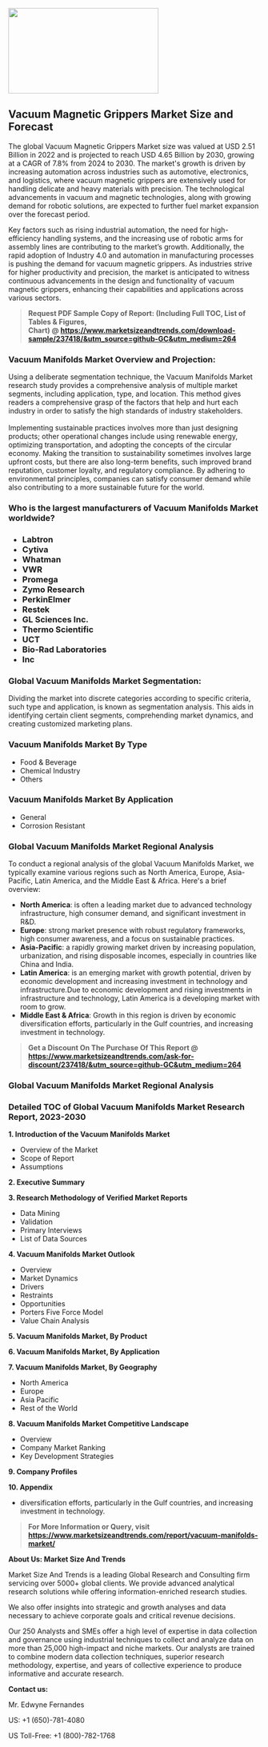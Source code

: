 <p><img class="alignnone size-medium wp-image-20088" src="https://ffe5etoiles.com/wp-content/uploads/2024/12/MST1-300x171.png" alt="" width="300" height="171" /></p><h2>Vacuum Magnetic Grippers Market Size and Forecast</h2><p>The global Vacuum Magnetic Grippers Market size was valued at USD 2.51 Billion in 2022 and is projected to reach USD 4.65 Billion by 2030, growing at a CAGR of 7.8% from 2024 to 2030. The market's growth is driven by increasing automation across industries such as automotive, electronics, and logistics, where vacuum magnetic grippers are extensively used for handling delicate and heavy materials with precision. The technological advancements in vacuum and magnetic technologies, along with growing demand for robotic solutions, are expected to further fuel market expansion over the forecast period.</p><p>Key factors such as rising industrial automation, the need for high-efficiency handling systems, and the increasing use of robotic arms for assembly lines are contributing to the market’s growth. Additionally, the rapid adoption of Industry 4.0 and automation in manufacturing processes is pushing the demand for vacuum magnetic grippers. As industries strive for higher productivity and precision, the market is anticipated to witness continuous advancements in the design and functionality of vacuum magnetic grippers, enhancing their capabilities and applications across various sectors.</p></p><blockquote id="" class=""><strong>Request PDF Sample Copy of Report: (Including Full TOC, List of Tables &amp; Figures, Chart)&nbsp;@&nbsp;<strong><a href="https://www.marketsizeandtrends.com/download-sample/237418/&utm_source=github-GC&utm_medium=264" target="_blank">https://www.marketsizeandtrends.com/download-sample/237418/&utm_source=github-GC&utm_medium=264</a></strong></strong></blockquote><h3 id="" class="">Vacuum Manifolds Market&nbsp;Overview and Projection:</h3><p id="" class="">Using a deliberate segmentation technique, the Vacuum Manifolds Market research study provides a comprehensive analysis of multiple market segments, including application, type, and location. This method gives readers a comprehensive grasp of the factors that help and hurt each industry in order to satisfy the high standards of industry stakeholders. <br /> <br />Implementing sustainable practices involves more than just designing products; other operational changes include using renewable energy, optimizing transportation, and adopting the concepts of the circular economy. Making the transition to sustainability sometimes involves large upfront costs, but there are also long-term benefits, such improved brand reputation, customer loyalty, and regulatory compliance. By adhering to environmental principles, companies can satisfy consumer demand while also contributing to a more sustainable future for the world.</p><h3 id="" class="">Who is the largest manufacturers of&nbsp;Vacuum Manifolds Market worldwide?</h3><h3 class=""><p><ul><li>Labtron </li><li> Cytiva </li><li> Whatman </li><li> VWR </li><li> Promega </li><li> Zymo Research </li><li> PerkinElmer </li><li> Restek </li><li> GL Sciences Inc. </li><li> Thermo Scientific </li><li> UCT </li><li> Bio-Rad Laboratories </li><li> Inc</li></ul></p></h3><h3 id="" class="">Global&nbsp;Vacuum Manifolds Market Segmentation:</h3><p id="" class="">Dividing the market into discrete categories according to specific criteria, such type and application, is known as segmentation analysis. This aids in identifying certain client segments, comprehending market dynamics, and creating customized marketing plans.</p><h3 id="" class="">Vacuum Manifolds Market&nbsp;By Type</h3><p><p><ul><li>Food & Beverage</li><li> Chemical Industry</li><li> Others</p></li></ul></p></p><h3 id="" class="">Vacuum Manifolds Market&nbsp;By Application</h3><p class=""><p><ul><li>General</li><li> Corrosion Resistant</li></ul></p></p><h3 id="" class="">Global Vacuum Manifolds Market Regional Analysis</h3><p id="" class="">To conduct a regional analysis of the global Vacuum Manifolds Market, we typically examine various regions such as North America, Europe, Asia-Pacific, Latin America, and the Middle East &amp; Africa. Here's a brief overview:</p><ul><li><strong>North America</strong>: is often a leading market due to advanced technology infrastructure, high consumer demand, and significant investment in R&amp;D.</li><li><strong>Europe</strong>: strong market presence with robust regulatory frameworks, high consumer awareness, and a focus on sustainable practices.</li><li><strong>Asia-Pacific</strong>: a rapidly growing market driven by increasing population, urbanization, and rising disposable incomes, especially in countries like China and India.</li><li><strong>Latin America</strong>: is an emerging market with growth potential, driven by economic development and increasing investment in technology and infrastructure.Due to economic development and rising investments in infrastructure and technology, Latin America is a developing market with room to grow.</li><li><strong>Middle East &amp; Africa</strong>: Growth in this region is driven by economic diversification efforts, particularly in the Gulf countries, and increasing investment in technology.</li></ul><blockquote id="" class=""><strong>Get a Discount On The Purchase Of This Report @ <strong><a href="https://www.marketsizeandtrends.com/ask-for-discount/237418/&utm_source=github-GC&utm_medium=264" target="_blank">https://www.marketsizeandtrends.com/ask-for-discount/237418/&utm_source=github-GC&utm_medium=264</a></strong></strong></blockquote><h3 id="" class="">Global Vacuum Manifolds Market Regional Analysis</h3><h3 id="" class="">Detailed TOC of Global Vacuum Manifolds Market Research Report, 2023-2030</h3><p id="" class=""><strong>1. Introduction of the Vacuum Manifolds Market</strong></p><ul><li>Overview of the Market</li><li>Scope of Report</li><li>Assumptions</li></ul><p id="" class=""><strong>2. Executive Summary</strong></p><p id="" class=""><strong>3. Research Methodology of Verified Market Reports</strong></p><ul><li>Data Mining</li><li>Validation</li><li>Primary Interviews</li><li>List of Data Sources</li></ul><p id="" class=""><strong>4. Vacuum Manifolds Market Outlook</strong></p><ul><li>Overview</li><li>Market Dynamics</li><li>Drivers</li><li>Restraints</li><li>Opportunities</li><li>Porters Five Force Model</li><li>Value Chain Analysis</li></ul><p id="" class=""><strong>5. Vacuum Manifolds Market, By Product</strong></p><p id="" class=""><strong>6. Vacuum Manifolds Market, By Application</strong></p><p id="" class=""><strong>7. Vacuum Manifolds Market, By Geography</strong></p><ul><li>North America</li><li>Europe</li><li>Asia Pacific</li><li>Rest of the World</li></ul><p id="" class=""><strong>8. Vacuum Manifolds Market Competitive Landscape</strong></p><ul><li>Overview</li><li>Company Market Ranking</li><li>Key Development Strategies</li></ul><p id="" class=""><strong>9. Company Profiles</strong></p><p id="" class=""><strong>10. Appendix</strong></p><ul><li>diversification efforts, particularly in the Gulf countries, and increasing investment in technology.</li></ul><blockquote id="" class=""><strong>For More Information or Query, visit <strong><strong><a href="https://www.marketsizeandtrends.com/report/vacuum-manifolds-market/" target="_blank">https://www.marketsizeandtrends.com/report/vacuum-manifolds-market/</a></strong></strong></strong></blockquote><p id="" class=""><strong>About Us: Market Size And Trends</strong></p><p id="" class="">Market Size And Trends is a leading Global Research and Consulting firm servicing over 5000+ global clients. We provide advanced analytical research solutions while offering information-enriched research studies.</p><p id="" class="">We also offer insights into strategic and growth analyses and data necessary to achieve corporate goals and critical revenue decisions.</p><p id="" class="">Our 250 Analysts and SMEs offer a high level of expertise in data collection and governance using industrial techniques to collect and analyze data on more than 25,000 high-impact and niche markets. Our analysts are trained to combine modern data collection techniques, superior research methodology, expertise, and years of collective experience to produce informative and accurate research.</p><p id="" class=""><strong>Contact us:</strong></p><p id="" class="">Mr. Edwyne Fernandes</p><p id="" class="">US: +1 (650)-781-4080</p><p id="" class="">US Toll-Free: +1 (800)-782-1768</p>
